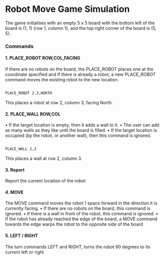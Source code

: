 # Robot Move Game Simulation  

The game initialises with an empty 5 x 5 board with the bottom left of the board is (1, 1) (row 1, column 1), and the top right corner of the board is (5, 5).

### Commands

#### 1. PLACE_ROBOT ROW,COL,FACING
 If there are no robots on the board, the PLACE_ROBOT places one at the coordinate specified and If there is already a robot, a new PLACE_ROBOT command moves the existing robot to the new location.
 ```bash

PLACE_ROBOT 2,3,NORTH

```
This places a robot at row 2, column 3, facing North.

#### 2. PLACE_WALL ROW,COL
• If the target location is empty, then it adds a wall to it.
• The user can add as many walls as they like until the board is filled.
• If the target location is occupied (by the robot, or another wall), then this command is ignored.
 ```bash

PLACE_WALL 2,3

```
This places a wall at row 2, column 3.

#### 3. Report
Report the current location of the robot

#### 4. MOVE
The MOVE command moves the robot 1 space forward in the direction it is currently facing.
• If there are no robots on the board, this command is ignored.
• If there is a wall in front of the robot, this command is ignored.
• If the robot has already reached the edge of the board, a MOVE command towards the edge warps
the robot to the opposite side of the board

#### 5. LEFT / RIGHT
The turn commands LEFT and RIGHT, turns the robot 90 degrees to its current left or right